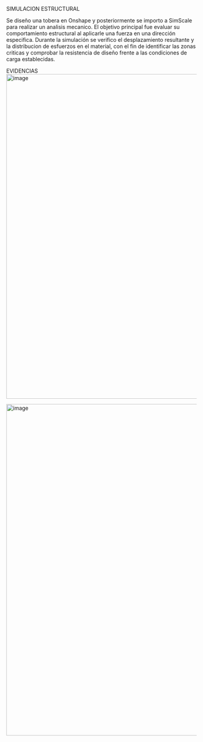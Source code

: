 SIMULACION ESTRUCTURAL 

Se diseño una tobera en Onshape y posteriormente se importo a SimScale para realizar un analisis mecanico. El objetivo principal fue evaluar su comportamiento estructural al aplicarle una fuerza en una dirección especifica. Durante la simulación se verifico el desplazamiento resultante y la distribucion de esfuerzos en el material, con el fin de identificar las zonas criticas y comprobar la resistencia de diseño frente a las condiciones de carga establecidas. 

EVIDENCIAS 
<img width="1800" height="857" alt="image" src="https://github.com/user-attachments/assets/5cd117cd-afa7-41ae-ac34-12e9f659d939" />

<img width="1812" height="875" alt="image" src="https://github.com/user-attachments/assets/94979cf1-58ee-45c8-8fa9-700b6574aca0" />





